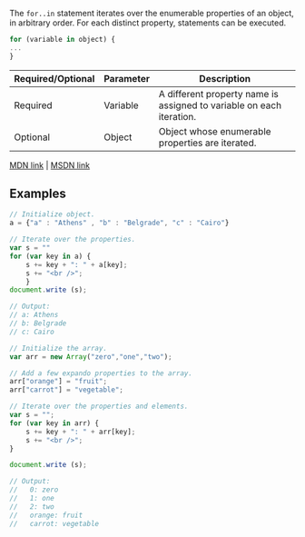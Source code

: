 The `for..in` statement iterates over the enumerable properties of an object, in arbitrary order. For each distinct property, statements can be executed.

```js
for (variable in object) {
...
}
```

| Required/Optional | Parameter | Description                                                          |
|-------------------|-----------|----------------------------------------------------------------------|
| Required          | Variable  | A different property name is assigned to variable on each iteration. |
| Optional          | Object    | Object whose enumerable properties are iterated.                     |

[MDN link](https://developer.mozilla.org/en-US/docs/Web/JavaScript/Reference/Statements/for...in) | [MSDN link](https://msdn.microsoft.com/library/55wb2d34(v=vs.94).aspx)

## Examples
```js
// Initialize object.
a = {"a" : "Athens" , "b" : "Belgrade", "c" : "Cairo"}

// Iterate over the properties.
var s = ""
for (var key in a) {
    s += key + ": " + a[key];
    s += "<br />";
    }
document.write (s);

// Output:
// a: Athens
// b: Belgrade
// c: Cairo
```

```js
// Initialize the array.
var arr = new Array("zero","one","two");

// Add a few expando properties to the array.
arr["orange"] = "fruit";
arr["carrot"] = "vegetable";

// Iterate over the properties and elements.
var s = "";
for (var key in arr) {
    s += key + ": " + arr[key];
    s += "<br />";
}

document.write (s);

// Output:
//   0: zero
//   1: one
//   2: two
//   orange: fruit
//   carrot: vegetable
```